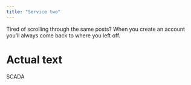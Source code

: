 ```yaml
---
title: "Service two"
---
```


Tired of scrolling through the same posts? When you create an account you’ll always come back to where you left off.

# Actual text

SCADA
